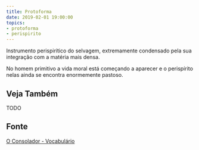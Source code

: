 ```yaml
---
title: Protoforma
date: 2019-02-01 19:00:00
topics:
- protoforma
- perispirito
---
```


Instrumento perispirítico do selvagem, extremamente condensado pela sua
integração com a matéria mais densa. 

No homem primitivo a vida moral está começando a aparecer e o perispírito nelas
ainda se encontra enormemente pastoso.

## Veja Também
TODO

## Fonte
[O Consolador - Vocabulário](http://www.oconsolador.com.br/linkfixo/vocabulario/principal.html)

